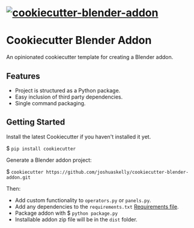 # [![cookiecutter-blender-addon](https://raw.githubusercontent.com/joshuaskelly/cookiecutter-blender-addon/master/.media/logo.svg?sanitize=true)](https://github.com/JoshuaSkelly/cookiecutter-blender-addon)

# Cookiecutter Blender Addon
An opinionated cookiecutter template for creating a Blender addon.

## Features
- Project is structured as a Python package.
- Easy inclusion of third party dependencies.
- Single command packaging.

## Getting Started
Install the latest Cookiecutter if you haven't installed it yet.

$ `pip install cookiecutter`

Generate a Blender addon project:

$ `cookiecutter https://github.com/joshuaskelly/cookiecutter-blender-addon.git`

Then:
- Add custom functionality to `operators.py` or `panels.py`.
- Add any dependencies to the `requirements.txt` [Requirements file](https://pip.pypa.io/en/stable/user_guide/#requirements-files).
- Package addon with $ `python package.py`
- Installable addon zip file will be in the `dist` folder.
